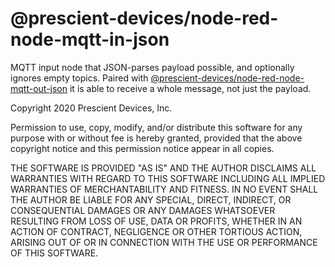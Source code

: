 @prescient-devices/node-red-node-mqtt-in-json
=============================================

MQTT input node that JSON-parses payload possible, and optionally ignores empty
topics.  Paired with
[@prescient-devices/node-red-node-mqtt-out-json](https://flows.nodered.org/node/@prescient-devices/node-red-node-mqtt-out-json)
it is able to receive a whole message, not just the payload.

Copyright 2020 Prescient Devices, Inc.

Permission to use, copy, modify, and/or distribute this software for any
purpose with or without fee is hereby granted, provided that the above
copyright notice and this permission notice appear in all copies.

THE SOFTWARE IS PROVIDED "AS IS" AND THE AUTHOR DISCLAIMS ALL WARRANTIES WITH
REGARD TO THIS SOFTWARE INCLUDING ALL IMPLIED WARRANTIES OF MERCHANTABILITY AND
FITNESS. IN NO EVENT SHALL THE AUTHOR BE LIABLE FOR ANY SPECIAL, DIRECT,
INDIRECT, OR CONSEQUENTIAL DAMAGES OR ANY DAMAGES WHATSOEVER RESULTING FROM
LOSS OF USE, DATA OR PROFITS, WHETHER IN AN ACTION OF CONTRACT, NEGLIGENCE OR
OTHER TORTIOUS ACTION, ARISING OUT OF OR IN CONNECTION WITH THE USE OR
PERFORMANCE OF THIS SOFTWARE.
